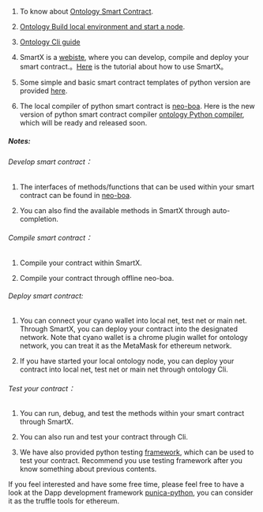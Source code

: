 1. To know about [Ontology Smart Contract](https://github.com/ontio/ontology-smartcontract).

2. [Ontology Build local environment and start a node](https://github.com/ontio/ontology).

3. [Ontology Cli guide](https://github.com/ontio/ontology/blob/master/docs/specifications/cli_user_guide.md)

4. SmartX is a [webiste](https://smartx.ont.io/), where you can develop, compile and deploy your smart contract.。[Here](https://ontio.github.io/documentation/SmartX_Tutorial_en.html) is the tutorial about how to use SmartX。

5. Some simple and basic smart contract templates of python version are provided [here](https://github.com/ONT-Avocados/python-template).

6. The local compiler of python smart contract is [neo-boa](https://github.com/ontio/neo-boa). Here is the new version of python smart contract compiler [ontology Python compiler](https://github.com/ontio/ontology-python-compiler), which will be ready and released soon.



##### Notes:

###### Develop smart contract：

1. The interfaces of methods/functions that can be used within your smart contract can be found in [neo-boa](https://github.com/ontio/neo-boa).

2. You can also find the available methods in SmartX through auto-completion.


###### Compile smart contract：

1. Compile your contract within SmartX.

2. Compile your contract through offline neo-boa.


###### Deploy smart contract:

1. You can connect your cyano wallet into local net, test net or main net. Through SmartX, you can deploy your contract into the designated network.
Note that cyano wallet is a chrome plugin wallet for ontology network, you can treat it as the MetaMask for ethereum network. 

2. If you have started your local ontology node, you can deploy your contract into local net, test net or main net through ontology Cli.

###### Test your contract：

1. You can run, debug, and test the methods within your smart contract through SmartX.

2. You can also run and test your contract through Cli.

3. We have also provided python testing [framework](https://github.com/ontio/ontology-test), which can be used to test your contract. Recommend you use testing framework after you know something about previous contents.




If you feel interested and have some free time, please feel free to have a look at the Dapp development framework [punica-python](https://github.com/ontio-community/punica-python), you can consider it as the truffle tools for ethereum.
